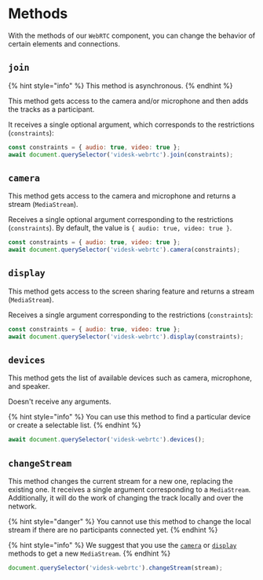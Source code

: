 # Methods

With the methods of our `WebRTC` component, you can change the behavior of certain elements and connections.

## `join`

{% hint style="info" %}
This method is asynchronous.
{% endhint %}

This method gets access to the camera and/or microphone and then adds the tracks as a participant.

It receives a single optional argument, which corresponds to the restrictions (`constraints`):

```javascript
const constraints = { audio: true, video: true };
await document.querySelector('videsk-webrtc').join(constraints);
```

## `camera`

This method gets access to the camera and microphone and returns a stream (`MediaStream`).

Receives a single optional argument corresponding to the restrictions (`constraints`). By default, the value is `{ audio: true, video: true }`.

```javascript
const constraints = { audio: true, video: true };
await document.querySelector('videsk-webrtc').camera(constraints);
```

## `display`

This method gets access to the screen sharing feature and returns a stream (`MediaStream`).

Receives a single argument corresponding to the restrictions (`constraints`):

```javascript
const constraints = { audio: true, video: true };
await document.querySelector('videsk-webrtc').display(constraints);
```

## `devices`

This method gets the list of available devices such as camera, microphone, and speaker.

Doesn't receive any arguments.

{% hint style="info" %}
You can use this method to find a particular device or create a selectable list.
{% endhint %}

```javascript
await document.querySelector('videsk-webrtc').devices();
```

## `changeStream`

This method changes the current stream for a new one, replacing the existing one. It receives a single argument corresponding to a `MediaStream`. Additionally, it will do the work of changing the track locally and over the network.

{% hint style="danger" %}
You cannot use this method to change the local stream if there are no participants connected yet.
{% endhint %}

{% hint style="info" %}
We suggest that you use the [`camera`](methods.md#camera) or [`display`](methods.md#display) methods to get a new `MediaStream`.
{% endhint %}

```javascript
document.querySelector('videsk-webrtc').changeStream(stream);
```
